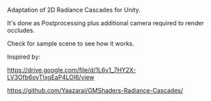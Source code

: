 ﻿Adaptation of 2D Radiance Cascades for Unity.

It's done as Postprocessing plus additional camera required to render occludes.

Check for sample scene to see how it works.

Inspired by:

https://drive.google.com/file/d/1L6v1_7HY2X-LV3Ofb6oyTIxgEaP4LOI6/view

https://github.com/Yaazarai/GMShaders-Radiance-Cascades/

